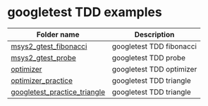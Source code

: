 # googletest TDD examples

| Folder name | Description |
|----------|-------------|
| [msys2_gtest_fibonacci](./msys2_gtest_fibonacci) | googletest TDD fibonacci |
| [msys2_gtest_probe](./msys2_gtest_probe])| googletest TDD probe |
| [optimizer](./optimizer) | googletest TDD optimizer | 
| [optimizer_practice](./optimizer_practice) | googletest TDD triangle |
| [googletest_practice_triangle](./googletest_practice_triangle) | googletest TDD triangle |
